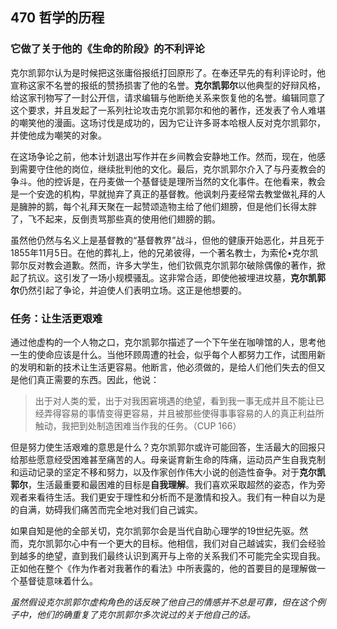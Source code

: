 ## 470 哲学的历程

### 它做了关于他的《生命的阶段》的不利评论

克尔凯郭尔认为是时候把这张庸俗报纸打回原形了。在奉还早先的有利评论时，他宣称这家不名誉的报纸的赞扬损害了他的名誉。**克尔凯郭尔**以他典型的好辩风格，给这家刊物写了一封公开信，请求编辑与他断绝关系来恢复他的名誉。编辑同意了这个要求，并且发起了一系列社论攻击克尔凯郭尔和他的著作，还发表了令人难堪的嘲笑他的漫画。这场讨伐是成功的，因为它让许多哥本哈根人反对克尔凯郭尔，并使他成为嘲笑的对象。

在这场争论之前，他本计划退出写作并在乡间教会安静地工作。然而，现在，他感到需要守住他的岗位，继续批判他的文化。最后，克尔凯郭尔介入了与丹麦教会的争斗。他的控诉是，在丹麦做一个基督徒是理所当然的文化事件。在他看来，教会是一个安逸的机构，早就抛弃了真正的基督教。他讽刺丹麦经常去教堂做礼拜的人是臃肿的鹅，每个礼拜天聚在一起赞颂造物主给了他们翅膀，但是他们长得太胖了，飞不起来，反倒责骂那些真的使用他们翅膀的鹅。

虽然他仍然与名义上是基督教的“基督教界”战斗，但他的健康开始恶化，并且死于1855年11月5日。在他的葬礼上，他的兄弟彼得，一个著名教士，为索伦•克尔凯郭尔反对教会道歉。然而，许多大学生，他们钦佩克尔凯郭尔破除偶像的著作，掀起了抗议。这引发了一场小规模骚乱。这非常合适，即使他被埋进坟墓，**克尔凯郭尔**仍然引起了争论，并迫使人们表明立场。这正是他想要的。

### 任务：让生活更艰难

通过他虚构的一个人物之口，克尔凯郭尔描述了一个下午坐在咖啡馆的人，思考他一生的使命应该是什么。当他环顾周遭的社会，似乎每个人都努力工作，试图用新的发明和新的技术让生活更容易。他断言，他必须做的，是给人们他们失去的但又是他们真正需要的东西。因此，他说：

> 出于对人类的爱，出于对我困窘境遇的绝望，看到我一事无成并且不能让已经弄得容易的事情变得更容易，并且被那些使得事事容易的人的真正利益所触动，我把到处制造困难当作我的任务。（CUP 166）

但是努力使生活艰难的意思是什么？克尔凯郭尔或许可能回答，生活最大的回报只给那些愿意经受困难甚至痛苦的人。母亲诞育新生命的阵痛，运动员产生自我克制和运动记录的坚定不移和努力，以及作家创作伟大小说的创造性奋争。对于**克尔凯郭尔**，生活最重要和最困难的目标是**自我理解**。我们喜欢采取超然的姿态，作为旁观者来看待生活。我们更安于理性和分析而不是激情和投入。我们有一种自以为是的自满，妨碍我们痛苦而完全地对我们自己诚实。

如果自知是他的全部关切，克尔凯郭尔会是当代自助心理学的19世纪先驱。然而，克尔凯郭尔心中有一个更大的目标。他相信，我们对自己越诚实，我们会经验到越多的绝望，直到我们最终认识到离开与上帝的关系我们不可能完全实现自我。正如他在整个《作为作者对我著作的看法》中所表露的，他的首要目的是理解做一个基督徒意味着什么。

*虽然假设克尔凯郭尔虚构角色的话反映了他自己的情感并不总是可靠，但在这个例子中，他们的确重复了克尔凯郭尔多次说过的关于他自己的话。*
